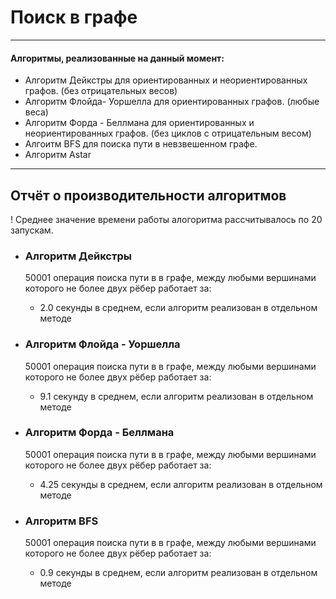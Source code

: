 # Поиск в графе
____
#### Алгоритмы, реализованные на данный момент:
+ Алгоритм Дейкстры для ориентированных и неориентированных графов. (без отрицательных весов)
+ Алгоритм Флойда- Уоршелла для ориентированных графов. (любые веса)
+ Алгоритм Форда - Беллмана для ориентированных и неориентированных графов. (без циклов с отрицательным весом)
+ Алгоитм BFS для поиска пути в невзвешенном графе.
+ Алгоритм Astar

____
## Отчёт о производительности алгоритмов
! Среднее значение времени работы алогоритма рассчитывалось по 20 запускам.
    
+ ### Алгоритм Дейкстры
    
    50001 операция поиска пути в в графе, между любыми вершинами которого не более двух рёбер работает за:
    + 2.0 секунды в среднем, если алгоритм реализован в отдельном методе
+ ### Алгоритм Флойда - Уоршелла

    50001 операция поиска пути в в графе, между любыми вершинами которого не более двух рёбер работает за:
    + 9.1 секунду в среднем, если алгоритм реализован в отдельном методе
+ ### Алгоритм Форда - Беллмана

    50001 операция поиска пути в в графе, между любыми вершинами которого не более двух рёбер работает за:
    + 4.25 секунды в среднем, если алгоритм реализован в отдельном методе
+ ### Алгоритм BFS
    
    50001 операция поиска пути в в графе, между любыми вершинами которого не более двух рёбер работает за:
    + 0.9 секунды в среднем, если алгоритм реализован в отдельном методе



